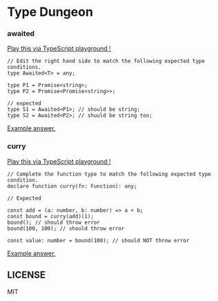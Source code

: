 <!-- This is a generated file. Don't touch directly! -->

# Type Dungeon

### awaited

<a href="https://www.typescriptlang.org/v2/play?#code/PTAEFEBMEsBdVgCwKagE7QOaPoghgHaSgDO0kqsA9qALZ6wDGiCKoAZlQDZdUDu0AplDIAHgAdkjWMmKwAnpNCMqRONFUkAdACgFSgIJ88cWQB4AKgD5QAXlCF5Abh17FqAAoBGO6A9oqWmgSZDMSWAwhKxd9TwAmX39A4NCkoJCwiMFMK2jXEBEJKRlINyUAZR97IxMSs29o0AKSRCoAVy5iACNUcMjMGPdQcoTq41NIerjG5sQ2ju7erKEEKioXIA" target="blank">
  Play this via TypeScript playground !
</a>

```
// Edit the right hand side to match the following expected type conditions.
type Awaited<T> = any;

type P1 = Promise<string>;
type P2 = Promise<Promise<string>>;

// expected
type S1 = Awaited<P1>; // should be string;
type S2 = Awaited<P2>; // shuuld be string too;

```

<a href="https://www.typescriptlang.org/v2/play?#code/PTAEFEBMEsBdVgCwKagE7QOaPoghgHaSgDO0kqsA9qALZ6wDGiCKoAZlQDZdUDu0AplDIAHgAdkjWMmKwAnpNCMqRONFUkAdACgFSgIJ88cWQB4AKgD5QAXlAAKCyNEyiJUAAU0VWtBLIADLQANbIZoLsyGigABo2APygAN6gAAwAXKBGJjKQZvGgAL6gWamZoM5FAJQA2mkAugDcOnqKqJ4AjHZePn4BZiSwGEJWLfodAEw93r7+4bP94UMjmFZjrSAuktKybUoAyt32Oab5XWOgWySIVACuXMQARqgrgpjj7aAH0yfGZ2ZPJNLtdEHcHs9XsN3ggqFQWkA" target="blank">
  Example answer. 
</a>

### curry

<a href="https://www.typescriptlang.org/v2/play?#code/PTAEGEHsFsAcBsCmAXRpkAs0DMCuA7AY2QEtJ90BPWNZSUaAQ2UI3S1G0nnkgHcS+AOahEADxrFEAEyo1QhctJKlyAOgBQ0xIXiMATjgLEyFQrn37KACmz4AXKABix1fgCUjxvkoBuDRogoACiEjqo0gGK+ADOyKCM0rIAvKDWjI74uNAARoj6ADSgOZnZefruoMkAfAmgANTF-tFxxZAEKQoWVulJ7tYAjO7+Oe340tbDoEExGO3wspj6-KKWkPoaox2DAAw7RQN7UzNzuAvsy3yryxsaLfEAbozwuIiluflVbduHO8dgs3msgAcgB5AAqFxW+RuGiAA" target="blank">
  Play this via TypeScript playground !
</a>

```
// Complete the function type to match the following expected type condition.
declare function curry(fn: Function): any;

// Expected

const add = (a: number, b: number) => a + b;
const bound = curry(add)(1);
bound(); // should throw error
bound(100, 100); // should throw error

const value: number = bound(100); // should NOT throw error

```

<a href="https://www.typescriptlang.org/v2/play?#code/PTAEGEHsFsAcBsCmAXRpkAs0DMCuA7AY2QEtJ90BPWNZSUaAQ2UI3S1G0nnkgHcS+AOahEADxrFEAEyo1QhctJKlyAOgBQ0xIXiMATjgLEyFQrn37KAHgAqosanzSAzqABix1fgB8ACg1QTnwALlBbABoNAEow+3EnV1A-RjDBbER9UABBCNA1AsMXZDT8DKyAIWjQAF4fUHTM0AAlUAB+ZNSc6rrkgrUDIRcwqtr61rD8RAA3TIBuDQ0QUABRCR1UaUXFfGLQRmlZGs7J3GgAI0y889OLzJ76xlAAalBzhZ2988gCI4ULKwpQ7RPwARmiC2+vz8ENAyxcGB+8FkmH0-FElkg+g0UOcYIADPi8qDCbD4YjcMj2Gi+Bi0diNJ9kKBpox4LhELdLlljrjpAT8WSwAikbIAHIAeXsqPRmXpGiAA" target="blank">
  Example answer. 
</a>

## LICENSE

MIT
